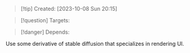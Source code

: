 
>[!tip] Created: [2023-10-08 Sun 20:15]

>[!question] Targets: 

>[!danger] Depends: 

Use some derivative of stable diffusion that specializes in rendering UI.